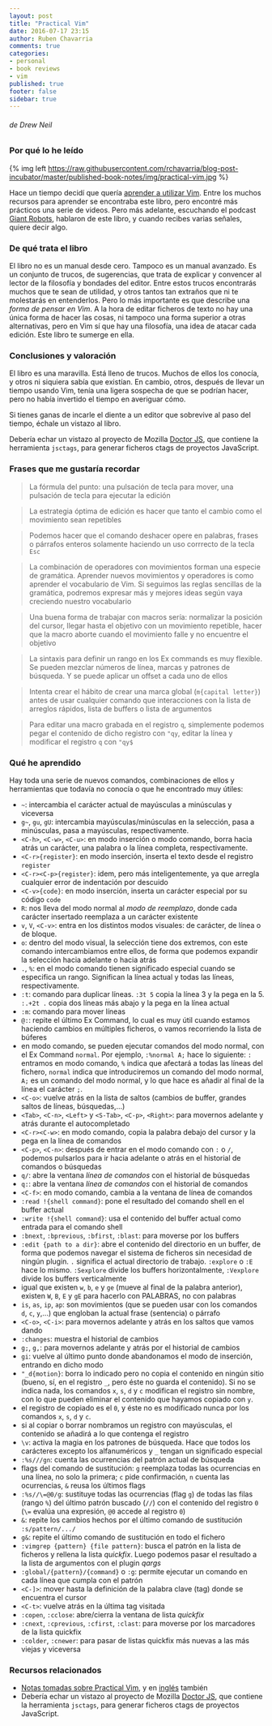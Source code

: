 ```yaml
---
layout: post
title: "Practical Vim"
date: 2016-07-17 23:15
author: Ruben Chavarria
comments: true
categories: 
- personal
- book reviews
- vim
published: true
footer: false
sidebar: true
---
```


###### de Drew Neil

### Por qué lo he leído

{% img left https://raw.githubusercontent.com/rchavarria/blog-post-incubator/master/published-book-notes/img/practical-vim.jpg %}

Hace un tiempo decidí que quería [aprender a utilizar Vim]. Entre los muchos
recursos para aprender se encontraba este libro, pero encontré más prácticos
una serie de videos. Pero más adelante, escuchando el podcast [Giant Robots],
hablaron de este libro, y cuando recibes varias señales, quiere decir algo.

<!-- more -->

### De qué trata el libro

El libro no es un manual desde cero. Tampoco es un manual avanzado. Es un
conjunto de trucos, de sugerencias, que trata de explicar y convencer al lector
de la filosofía y bondades del editor. Entre estos trucos encontrarás muchos
que te sean de utilidad, y otros tantos tan extraños que ni te molestarás en
entenderlos. Pero lo más importante es que describe una *forma de pensar en
Vim*. A la hora de editar ficheros de texto no hay una única forma de hacer las
cosas, ni tampoco una forma superior a otras alternativas, pero en Vim sí que
hay una filosofía, una idea de atacar cada edición. Este libro te sumerge en
ella.

### Conclusiones y valoración

El libro es una maravilla. Está lleno de trucos. Muchos de ellos los conocía, y
otros ni siquiera sabía que existían. En cambio, otros, después de llevar un
tiempo usando Vim, tenía una ligera sospecha de que se podrían hacer, pero no
había invertido el tiempo en averiguar cómo.

Si tienes ganas de incarle el diente a un editor que sobrevive al paso del
tiempo, échale un vistazo al libro.

Debería echar un vistazo al proyecto de Mozilla [Doctor JS], que contiene la
herramienta `jsctags`, para generar ficheros ctags de proyectos JavaScript.

### Frases que me gustaría recordar

> La fórmula del punto: una pulsación de tecla para mover, una pulsación de
> tecla para ejecutar la edición

> La estrategia óptima de edición es hacer que tanto el cambio como el
> movimiento sean repetibles

> Podemos hacer que el comando deshacer opere en palabras, frases o párrafos
> enteros solamente haciendo un uso corrrecto de la tecla `Esc`

> La combinación de operadores con movimientos forman una especie de gramática.
> Aprender nuevos movimientos y operadores is como aprender el vocabulario de
> Vim. Si seguimos las reglas sencillas de la gramática, podremos expresar más
> y mejores ideas según vaya creciendo nuestro vocabulario

> Una buena forma de trabajar con macros sería: normalizar la posición del
> cursor, llegar hasta el objetivo con un movimiento repetible, hacer que la
> macro aborte cuando el movimiento falle y no encuentre el objetivo

> La sintaxis para definir un rango en los Ex commands es muy flexible. Se
> pueden mezclar números de línea, marcas y patrones de búsqueda. Y se puede
> aplicar un offset a cada uno de ellos

> Intenta crear el hábito de crear una marca global (`m{capital letter}`) antes
> de usar cualquier comando que interacciones con la lista de arreglos rápidos,
> lista de buffers o lista de argumentos

> Para editar una macro grabada en el registro `q`, simplemente podemos pegar
> el contenido de dicho registro con `"qy`, editar la línea y modificar el
> registro `q` con `"qy$`

### Qué he aprendido

Hay toda una serie de nuevos comandos, combinaciones de ellos y herramientas
que todavía no conocía o que he encontrado muy útiles:

- `~`: intercambia el carácter actual de mayúsculas a minúsculas y viceversa
- `g~`, `gu`, `gU`: intercambia mayúsculas/minúsculas en la selección, pasa a minúsculas, pasa a mayúsculas, respectivamente.
- `<C-h>`, `<C-w>`, `<C-u>`: en modo inserción o modo comando, borra hacia atrás un carácter, una palabra o la línea completa, respectivamente.
- `<C-r>{register}`: en modo inserción, inserta el texto desde el registro `register`
- `<C-r><C-p>{register}`: idem, pero más inteligentemente, ya que arregla cualquier error de indentación por descuido
- `<C-v>{code}`: en modo inserción, inserta un carácter especial por su código `code`
- `R`: nos lleva del modo normal al *modo de reemplazo*, donde cada carácter insertado reemplaza a un carácter existente
- `v`, `V`, `<C-v>`: entra en los distintos modos visuales: de carácter, de línea o de bloque.
- `o`: dentro del modo visual, la selección tiene dos extremos, con este comando intercambiamos entre ellos, de forma que podemos expandir la selección hacia adelante o hacia atrás
- `.`, `%`: en el modo comando tienen significado especial cuando se especifica un rango. Significan la línea actual y todas las líneas, respectivamente.
- `:t`: comando para duplicar líneas. `:3t 5` copia la línea 3 y la pega en la 5. `:.+2t .` copia dos líneas más abajo y la pega en la línea actual
- `:m`: comando para mover líneas
- `@:`: repite el último Ex Command, lo cual es muy útil cuando estamos haciendo cambios en múltiples ficheros, o vamos recorriendo la lista de búferes
- en modo comando, se pueden ejecutar comandos del modo normal, con el Ex Command `normal`. Por ejemplo, `:%normal A;` hace lo siguiente: `:` entramos en modo comando, `%` indica que afectará a todas las líneas del fichero, `normal` indica que introduciremos un comando del modo normal, `A;` es un comando del modo normal, y lo que hace es añadir al final de la línea el carácter `;`.
- `<C-o>`: vuelve atrás en la lista de saltos (cambios de buffer, grandes saltos de líneas, búsquedas,...)
- `<Tab>`, `<C-n>`, `<Left>` y `<S-Tab>`, `<C-p>`, `<Right>`: para movernos adelante y atrás durante el autocompletado
- `<C-r><C-w>`: en modo comando, copia la palabra debajo del cursor y la pega en la línea de comandos
- `<C-p>`, `<C-n>`: después de entrar en el modo comando con `:` o `/`, podemos pulsarlos para ir hacia adelante o atrás en el historial de comandos o búsquedas
- `q/`: abre la ventana *línea de comandos* con el historial de búsquedas
- `q:`: abre la ventana *línea de comandos* con el historial de comandos
- `<C-f>`: en modo comando, cambia a la ventana de línea de comandos
- `:read !{shell command}`: pone el resultado del comando shell en el buffer actual
- `:write !{shell command}`: usa el contenido del buffer actual como entrada para el comando shell
- `:bnext`, `:bprevious`, `:bfirst`, `:blast`: para moverse por los buffers
- `:edit {path to a dir}`: abre el contenido del directorio en un buffer, de forma que podemos navegar el sistema de ficheros sin necesidad de ningún plugin. `.` significa el actual directorio de trabajo. `:explore` o `:E` hace lo mismo. `:Sexplore` divide los buffers horizontalmente, `:Vexplore` divide los buffers verticalmente
- igual que existen `w`, `b`, `e` y `ge` (mueve al final de la palabra anterior), existen `W`, `B`, `E` y `gE` para hacerlo con PALABRAS, no con palabras
- `is`, `as`, `ip`, `ap`: son movimientos (que se pueden usar con los comandos `d`, `c`, `y`,...) que engloban la actual frase (sentencia) o párrafo
- `<C-o>`, `<C-i>`: para movernos adelante y atrás en los saltos que vamos dando
- `:changes`: muestra el historial de cambios
- `g;`, `g,`: para movernos adelante y atrás por el historial de cambios
- `gi`: vuelve al último punto donde abandonamos el modo de inserción, entrando en dicho modo
- `"_d{motion}`: borra lo indicado pero no copia el contenido en ningún sitio (bueno, sí, en el registro `_`, pero éste no guarda el contenido). Si no se indica nada, los comandos `x`, `s`, `d` y `c` modifican el registro sin nombre, con lo que pueden eliminar el contenido que hayamos copiado con `y`.
- el registro de copiado es el `0`, y éste no es modificado nunca por los comandos `x`, `s`, `d` y `c`.
- si al copiar o borrar nombramos un registro con mayúsculas, el contenido se añadirá a lo que contenga el registro
- `\v`: activa la magia en los patrones de búsqueda. Hace que todos los carácteres excepto los alfanuméricos y `_` tengan un significado especial
- `:%s///gn`: cuenta las ocurrencias del patrón actual de búsqueda
- flags del comando de sustitución: `g` reemplaza todas las ocurrencias en una línea, no solo la primera; `c` pide confirmación, `n` cuenta las ocurrencias, `&` reusa los últimos flags 
- `:%s//\=@0/g`: sustituye todas las ocurrencias (flag `g`) de todas las filas (rango `%`) del último patrón buscado (`//`) con el contenido del registro `0` (`\=` evalúa una expresión, `@0` accede al registro `0`)
- `&`: repite los cambios hechos por el último comando de sustitución `:s/pattern/.../`
- `g&`: repite el último comando de sustitución en todo el fichero
- `:vimgrep {pattern} {file pattern}`: busca el patrón en la lista de ficheros y rellena la lista *quickfix*. Luego podemos pasar el resultado a la lista de argumentos con el plugin *qargs*
- `:global/{pattern}/{command}` o `:g`: permite ejecutar un comando en cada línea que cumpla con el patrón
- `<C-]>`: mover hasta la definición de la palabra clave (tag) donde se encuentra el cursor
- `<C-t>`: vuelve atrás en la última tag visitada
- `:copen`, `:cclose`: abre/cierra la ventana de lista *quickfix*
- `:cnext`, `:cprevious`, `:cfirst`, `:clast`: para moverse por los marcadores de la lista quickfix
- `:colder`, `:cnewer`: para pasar de listas quickfix más nuevas a las más viejas y viceversa

### Recursos relacionados

- [Notas tomadas sobre Practical Vim], y en [inglés] también
- Debería echar un vistazo al proyecto de Mozilla [Doctor JS], que contiene la
  herramienta `jsctags`, para generar ficheros ctags de proyectos JavaScript.

[Notas tomadas sobre Practical Vim]: https://github.com/rchavarria/blog-post-incubator/blob/master/published-book-notes/practical-vim-by-drew-neil.markdown
[inglés]: https://github.com/rchavarria/blog-post-incubator/blob/master/published-book-notes/practical-vim-by-drew-neil.en.markdown
[Doctor JS]: https://github.com/mozilla/doctorjs
[aprender a utilizar Vim]: http://rchavarria.github.io/blog/2014/10/11/aprendiendo-vim/
[Giant Robots]: http://giantrobots.fm/

